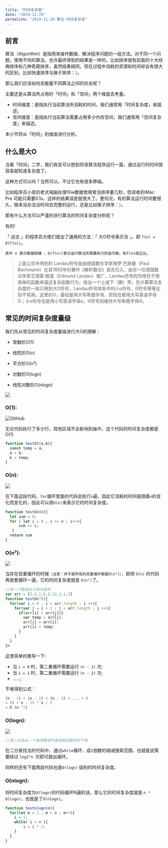 ```yaml
---
title: "时间复杂度"
date: "2019-11-29"
permalink: "2019-11-29-算法-时间复杂度"
---
```


## 前言

算法（Algorithm）是指用来操作数据、解决程序问题的一组方法。对于同一个问题，使用不同的算法，也许最终得到的结果是一样的，比如排序就有前面的十大经典排序和几种奇葩排序，虽然结果相同，但在过程中消耗的资源和时间却会有很大的区别，比如快速排序与猴子排序：）。

那么我们应该如何去衡量不同算法之间的优劣呢？

主要还是从算法所占用的「时间」和「空间」两个维度去考量。	<br/>
* 时间维度：是指执行当前算法所消耗的时间，我们通常用「时间复杂度」来描述。	<br/>
* 空间维度：是指执行当前算法需要占用多少内存空间，我们通常用「空间复杂度」来描述。	<br/>

本小节将从「时间」的维度进行分析。

## 什么是大O

当看「时间」二字，我们肯定可以想到将该算法程序运行一篇，通过运行的时间很容易就知道复杂度了。

这种方式可以吗？当然可以，不过它也有很多弊端。

比如程序员小吴的老式电脑处理10w数据使用冒泡排序要几秒，但读者的iMac Pro 可能只需要0.1s，这样的结果误差就很大了。更何况，有的算法运行时间要很久，根本没办法没时间去完整的运行，还是比如猴子排序：）。

那有什么方法可以严谨的进行算法的时间复杂度分析呢？

有的!

「 远古 」的程序员大佬们提出了通用的方法：「 大O符号表示法 」，即 `T(n) = O(f(n))`。

`其中 n 表示数据规模 ，O(f(n))表示运行算法所需要执行的指令数，和f(n)成正比。`

>上面公式中用到的 Landau符号是由德国数论学家保罗·巴赫曼（Paul Bachmann）在其1892年的著作《解析数论》首先引入，由另一位德国数论学家艾德蒙·朗道（Edmund Landau）推广。Landau符号的作用在于用简单的函数来描述复杂函数行为，给出一个上或下（确）界。在计算算法复杂度时一般只用到大O符号，Landau符号体系中的小o符号、Θ符号等等比较不常用。这里的O，最初是用大写希腊字母，但现在都用大写英语字母O；小o符号也是用小写英语字母o，Θ符号则维持大写希腊字母Θ。

## 常见的时间复杂度量级

我们先从常见的时间复杂度量级进行大O的理解：

* 常数阶O(1)

* 线性阶O(n)

* 平方阶O(n²)

* 对数阶O(logn)

* 线性对数阶O(nlogn)

<img class="lazyload inited loaded" data-src="https://user-gold-cdn.xitu.io/2018/12/13/167a509fc39ca44c?imageView2/0/w/1280/h/960/format/webp/ignore-error/1" data-width="879" data-height="624" src="https://user-gold-cdn.xitu.io/2018/12/13/167a509fc39ca44c?imageView2/0/w/1280/h/960/format/webp/ignore-error/1">


### O(1):

<img src="https://mmbiz.qpic.cn/mmbiz_gif/D67peceibeISTRz5ibO62oFJIY3OQIc2nQuj6PnaS8BTJfAM6uhHCQdjibvWicNJbaWBia1To9WBwc43Crw64c5vPzw/640?wx_fmt=gif&tp=webp&wxfrom=5&wx_lazy=1" alt="GitHub" title="GitHub,Social Coding"/>

无论代码执行了多少行，其他区域不会影响到操作，这个代码的时间复杂度都是O(1)

```js
function testO1(a,b){
  const temp = a;
  a = b;
  b = temp;
}
```

### O(n):

<img class="lazyload inited loaded" data-src="https://user-gold-cdn.xitu.io/2018/12/13/167a509fc3cb3db2?imageslim" data-width="950" data-height="531" src="https://user-gold-cdn.xitu.io/2018/12/13/167a509fc3cb3db2?imageslim">

在下面这段代码，`for`循环里面的代码会执行` n `遍，因此它消耗的时间是随着` n `的变化而变化的，因此可以用`O(n)`来表示它的时间复杂度。

```js
function testOn(n){
  let sum = 0;
  for ( let i = 0 ; i <= n ; i++){
      sum += i;
   }
  return sum
}
```

### O(n²):

<img class="lazyload inited loaded" data-src="https://user-gold-cdn.xitu.io/2018/12/13/167a509fc3d8fd52?imageslim" data-width="955" data-height="538" src="https://user-gold-cdn.xitu.io/2018/12/13/167a509fc3d8fd52?imageslim">

当存在双重循环的时候`（注意：并不是所有的双重循环都是O(n²)）`，即把 `O(n)` 的代码再嵌套循环一遍，它的时间复杂度就是 `O(n²)`了。

```js
//将一个数组从小到大排序
var arr = [3,5,1,6,9,12,3,1,3]
function testOn²(){
  for(var i = 0 ; i < arr.length ; i ++){    
    for(var j = i + 1 ; j < arr.length ; j ++){
      if(arr[i] > arr[j]){
        var temp = arr[j];
        arr[j] = arr[i];
        arr[i] = temp;
      }
    }
  }
}n
```
这里简单的推导一下:

* 当 `i = 0` 时，第二重循环需要运行 `(n - 1)` 次;
* 当 `i = 1` 时，第二重循环需要运行 `(n - 2)` 次;
* ......;

不难得到公式：

```js
(n - 1) + (n - 2) + (n - 3) + ... + 0
= (0 + n - 1) * n / 2
= O (n ^2)
```

### O(logn):

<img class="lazyload inited loaded" data-src="https://user-gold-cdn.xitu.io/2018/12/13/167a509fc55e62fd?imageslim" data-width="957" data-height="540" src="https://user-gold-cdn.xitu.io/2018/12/13/167a509fc55e62fd?imageslim">

```js
//用二分法从一个有序数组中查找指定数字的下标

```

在二分查找法的代码中，通过`while`循环，成` 2 `倍数的缩减搜索范围，也就是说需要经过 `log2^n `次即可跳出循环。

同样的还有下面两段代码也是`O(logn)` 级别的时间复杂度。


### O(nlogn):

将时间复杂度为`O(logn)`的代码循环N遍的话，那么它的时间复杂度就是 `n * O(logn)`，也就是了`O(nlogn)`。

```js
function testnlogn(n){
  for(let m = 1 ; m < n ; m++){
    i = 1;
    while( i < n ){
        i = i * 2;
    }
  }
}
```